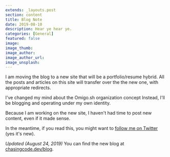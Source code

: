 ```yaml
---
extends: _layouts.post
section: content
title: Blog Note
date: 2019-08-10
description: Hear ye hear ye.
categories: [General]
featured: false
image: 
image_thumb: 
image_author: 
image_author_url: 
image_unsplash: 
---
```


I am moving the blog to a new site that will be a portfolio/resume hybrid. All the posts and articles on this site will transfer over the the new one, with appropriate redirects. 

I've changed my mind about the Omigo.sh organization concept Instead, I'll be blogging and operating under my own identity.

Because I am working on the new site, I haven't had time to post new content, even if it made sense.

In the meantime, if you read this, you might want to [follow me on Twitter](https://twitter.com/brbcoding) (yes it's new).

*Updated (August 24, 2019)* You can find the new blog at [chasingcode.dev/blog](https://chasingcode.dev/blog).
